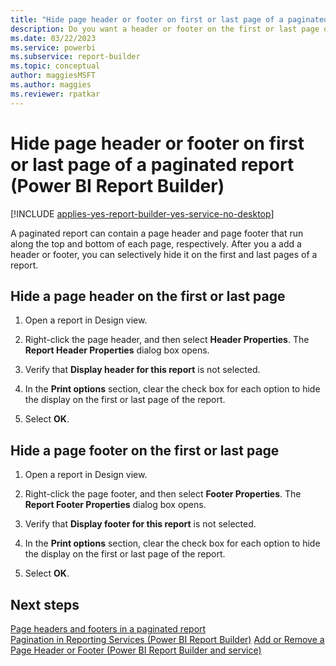```yaml
---
title: "Hide page header or footer on first or last page of a paginated report"
description: Do you want a header or footer on the first or last page of your report? If not, find out how to turn off display of the header or footer in Power BI Report Builder.
ms.date: 03/22/2023
ms.service: powerbi
ms.subservice: report-builder
ms.topic: conceptual
author: maggiesMSFT
ms.author: maggies
ms.reviewer: rpatkar
---
```


# Hide page header or footer on first or last page of a paginated report (Power BI Report Builder)

[!INCLUDE [applies-yes-report-builder-yes-service-no-desktop](../includes/applies-yes-report-builder-yes-service-no-desktop.md)]

A paginated report can contain a page header and page footer that run along the top and bottom of each page, respectively. After you a add a header or footer, you can selectively hide it on the first and last pages of a report.
  
## Hide a page header on the first or last page  
  
1. Open a report in Design view.  
  
1. Right-click the page header, and then select **Header Properties**. The **Report Header Properties** dialog box opens.  
  
1. Verify that **Display header for this report** is not selected.  
  
1. In the **Print options** section, clear the check box for each option to hide the display on the first or last page of the report.  
  
1. Select **OK**.
  
## Hide a page footer on the first or last page  
  
1. Open a report in Design view.  
  
1. Right-click the page footer, and then select **Footer Properties**. The **Report Footer Properties** dialog box opens.  
  
1. Verify that **Display footer for this report** is not selected.  
  
1. In the **Print options** section, clear the check box for each option to hide the display on the first or last page of the report.  
  
1. Select **OK**.
  
## Next steps

 [Page headers and footers in a paginated report](page-headers-footers-report-builder-service.md)  
 [Pagination in Reporting Services &#40;Power BI Report Builder&#41;](/sql/reporting-services/report-design/pagination-in-reporting-services-report-builder-and-ssrs)
 [Add or Remove a Page Header or Footer &#40;Power BI Report Builder and service&#41;](./add-remove-page-header-footer-report-builder-service.md)
  
  
